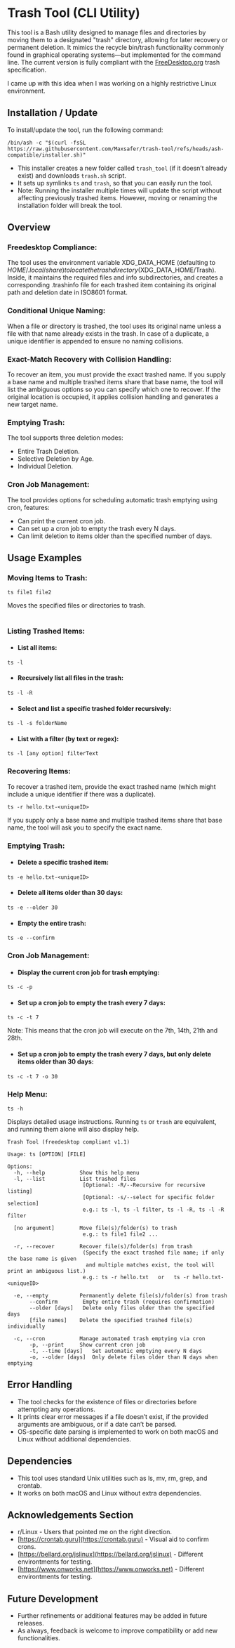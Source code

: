 # Trash Tool (CLI Utility)
This tool is a Bash utility designed to manage files and directories by moving them to a designated "trash" directory, allowing for later recovery or permanent deletion. It mimics the recycle bin/trash functionality commonly found in graphical operating systems—but implemented for the command line. The current version is fully compliant with the [FreeDesktop.org](https://specifications.freedesktop.org/trash-spec/latest/) trash specification.

I came up with this idea when I was working on a highly restrictive Linux environment.

## Installation / Update
To install/update the tool, run the following command:
```
/bin/ash -c "$(curl -fsSL https://raw.githubusercontent.com/Maxsafer/trash-tool/refs/heads/ash-compatible/installer.sh)"
```
* This installer creates a new folder called `trash_tool` (if it doesn’t already exist) and downloads `trash.sh` script.
* It sets up symlinks `ts` and `trash`, so that you can easily run the tool.
* Note: Running the installer multiple times will update the script without affecting previously trashed items. However, moving or renaming the installation folder will break the tool.

## Overview

### Freedesktop Compliance:
The tool uses the environment variable XDG_DATA_HOME (defaulting to $HOME/.local/share) to locate the trash directory ($XDG_DATA_HOME/Trash). Inside, it maintains the required files and info subdirectories, and creates a corresponding .trashinfo file for each trashed item containing its original path and deletion date in ISO8601 format.

### Conditional Unique Naming:
When a file or directory is trashed, the tool uses its original name unless a file with that name already exists in the trash. In case of a duplicate, a unique identifier is appended to ensure no naming collisions.

### Exact-Match Recovery with Collision Handling:
To recover an item, you must provide the exact trashed name. If you supply a base name and multiple trashed items share that base name, the tool will list the ambiguous options so you can specify which one to recover. If the original location is occupied, it applies collision handling and generates a new target name.

### Emptying Trash:
The tool supports three deletion modes:
* Entire Trash Deletion.
* Selective Deletion by Age.
* Individual Deletion.

### Cron Job Management:
The tool provides options for scheduling automatic trash emptying using cron, features:
* Can print the current cron job.
* Can set up a cron job to empty the trash every N days.
* Can limit deletion to items older than the specified number of days.

## Usage Examples
### Moving Items to Trash:
```
ts file1 file2
```
Moves the specified files or directories to trash.
#
### Listing Trashed Items:
* #### List all items:
```
ts -l
```
* #### Recursively list all files in the trash:
```
ts -l -R
```
* #### Select and list a specific trashed folder recursively:
```
ts -l -s folderName
```
* #### List with a filter (by text or regex):
```
ts -l [any option] filterText
```

### Recovering Items:
To recover a trashed item, provide the exact trashed name (which might include a unique identifier if there was a duplicate).
```
ts -r hello.txt-<uniqueID>
```
If you supply only a base name and multiple trashed items share that base name, the tool will ask you to specify the exact name.

### Emptying Trash:
* #### Delete a specific trashed item:
```
ts -e hello.txt-<uniqueID>
```
* #### Delete all items older than 30 days:
```
ts -e --older 30
```
* #### Empty the entire trash:
```
ts -e --confirm
```

### Cron Job Management:
* #### Display the current cron job for trash emptying:
```
ts -c -p
```
* #### Set up a cron job to empty the trash every 7 days:
```
ts -c -t 7
```
Note: This means that the cron job will execute on the 7th, 14th, 21th and 28th.
* #### Set up a cron job to empty the trash every 7 days, but only delete items older than 30 days:
```
ts -c -t 7 -o 30
```

### Help Menu:
```
ts -h
```
Displays detailed usage instructions. Running `ts` or `trash` are equivalent, and running them alone will also display help.
```
Trash Tool (freedesktop compliant v1.1)

Usage: ts [OPTION] [FILE]

Options:
  -h, --help           Show this help menu
  -l, --list           List trashed files
                        [Optional: -R/--Recursive for recursive listing]
                        [Optional: -s/--select for specific folder selection]
                        e.g.: ts -l, ts -l filter, ts -l -R, ts -l -R filter

  [no argument]        Move file(s)/folder(s) to trash
                        e.g.: ts file1 file2 ...

  -r, --recover        Recover file(s)/folder(s) from trash
                        (Specify the exact trashed file name; if only the base name is given
                         and multiple matches exist, the tool will print an ambiguous list.)
                        e.g.: ts -r hello.txt   or   ts -r hello.txt-<uniqueID>

  -e, --empty          Permanently delete file(s)/folder(s) from trash
       --confirm        Empty entire trash (requires confirmation)
       --older [days]   Delete only files older than the specified days
       [file names]    Delete the specified trashed file(s) individually

  -c, --cron           Manage automated trash emptying via cron
       -p, --print     Show current cron job
       -t, --time [days]   Set automatic emptying every N days
       -o, --older [days]  Only delete files older than N days when emptying
```

## Error Handling
* The tool checks for the existence of files or directories before attempting any operations.
* It prints clear error messages if a file doesn’t exist, if the provided arguments are ambiguous, or if a date can’t be parsed.
* OS-specific date parsing is implemented to work on both macOS and Linux without additional dependencies.

## Dependencies
* This tool uses standard Unix utilities such as ls, mv, rm, grep, and crontab.
* It works on both macOS and Linux without extra dependencies.

## Acknowledgements Section
* r/Linux - Users that pointed me on the right direction.
* [https://crontab.guru](https://crontab.guru) - Visual aid to confirm crons.
* [https://bellard.org/jslinux](https://bellard.org/jslinux) - Different environtments for testing.
* [https://www.onworks.net](https://www.onworks.net) - Different environtments for testing.

## Future Development
* Further refinements or additional features may be added in future releases.
* As always, feedback is welcome to improve compatibility or add new functionalities.
